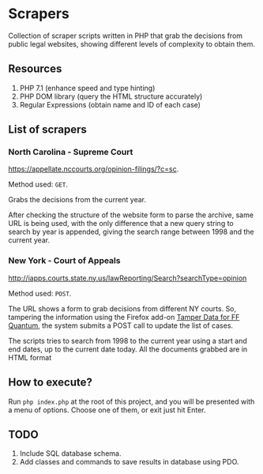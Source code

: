 # Scrapers

Collection of scraper scripts written in PHP that grab the decisions from public legal websites, showing different levels of complexity to obtain them.

## Resources
1. PHP 7.1 (enhance speed and type hinting)
2. PHP DOM library (query the HTML structure accurately)
3. Regular Expressions (obtain name and ID of each case)

## List of scrapers

### North Carolina - Supreme Court
https://appellate.nccourts.org/opinion-filings/?c=sc.

Method used: `GET`.

Grabs the decisions from the current year.

After checking the structure of the website form to parse the archive, same URL is being used,
with the only difference that a new query string to search by year is appended, giving the search
range between 1998 and the current year.

### New York - Court of Appeals
http://iapps.courts.state.ny.us/lawReporting/Search?searchType=opinion

Method used: `POST`.

The URL shows a form to grab decisions from different NY courts. So, tampering the information using the Firefox add-on 
[Tamper Data for FF Quantum](https://github.com/Pamblam/Tamper-Data-for-FF-Quantum), the system submits a POST call to update the list of cases.

The scripts tries to search from 1998 to the current year using a start and end dates, up to the current date today.
All the documents grabbed are in HTML format


## How to execute?

Run `php index.php` at the root of this project,  and you will be presented with a menu of options.
Choose one of them, or exit just hit Enter.

## TODO

1. Include SQL database schema.
3. Add classes and commands to save results in database using PDO.
